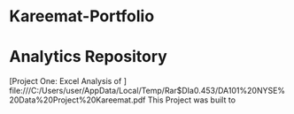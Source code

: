 # Kareemat-Portfolio
# Analytics Repository

[Project One: Excel Analysis of  ] file:///C:/Users/user/AppData/Local/Temp/Rar$DIa0.453/DA101%20NYSE%20Data%20Project%20Kareemat.pdf
 This Project was built to 
